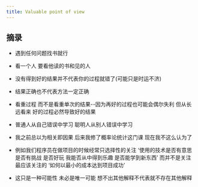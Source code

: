 ```yaml
---
title: Valuable point of view
---
```


## 摘录

* 遇到任何问题找书就行
* 看一个人 要看他读的书和见的人

* 没有得到好的结果并不代表你的过程就错了(可能只是时运不济)
* 结果正确也不代表方法一定正确
* 看重过程 而不是看重单次的结果--因为再好的过程也可能会偶尔失利 但从长远看来 好的过程必然导致好的结果

* 普通人从自己错误中学习 聪明人从别人错误中学习

* 我之前总以为相关即因果 后来我修了概率论统计这门课 现在我不这么认为了

* 例如我们程序员在做项目的时候经常只选择性的关注 ‘使用的技术是否有意思 是否有挑战 是否好玩 我能否从中得到乐趣 是否能学到新东西’
而并不是关注最应该关注的 ‘如何以最小的成本达到项目成功’

* 这只是一种可能性 未必是唯一可能 想不出其他解释不代表就不存在其他解释